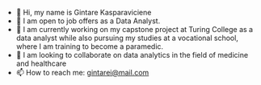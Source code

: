 - 👋 Hi, my name is Gintare Kasparaviciene
- 👀 I am open to job offers as a Data Analyst.
- 🌱 I am currently working on my capstone project at Turing College as a data analyst while also pursuing my studies at a vocational school, where I am training to become a paramedic.
- 💞️ I am looking to collaborate on data analytics in the field of medicine and healthcare
- 📫 How to reach me: gintarei@mail.com

<!---
Palanga100/Palanga100 is a ✨ special ✨ repository because its `README.md` (this file) appears on your GitHub profile.
You can click the Preview link to take a look at your changes.
--->
